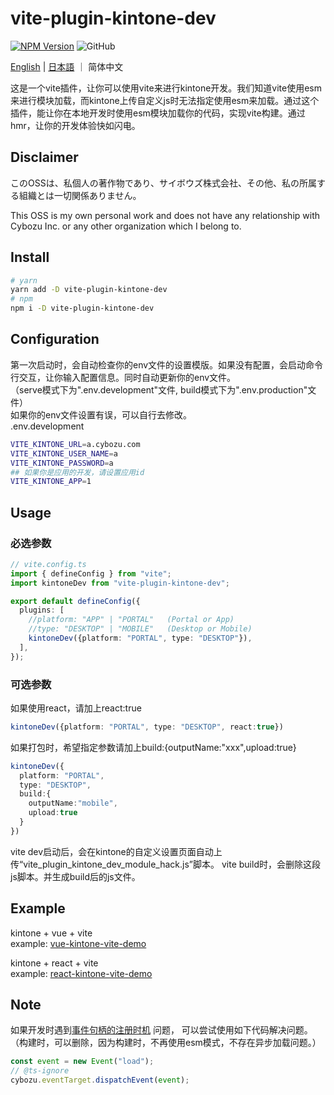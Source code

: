 # vite-plugin-kintone-dev

[![NPM Version](https://img.shields.io/npm/dt/vite-plugin-kintone-dev)](https://www.npmjs.com/package/vite-plugin-kintone-dev)
![GitHub](https://img.shields.io/github/license/GuSanle/vite-plugin-kintone-dev)

[English](https://github.com/GuSanle/vite-plugin-kintone-dev/blob/main/README.md) | [日本語](https://github.com/GuSanle/vite-plugin-kintone-dev/blob/main/README.ja.md) ｜ 简体中文


这是一个vite插件，让你可以使用vite来进行kintone开发。我们知道vite使用esm来进行模块加载，而kintone上传自定义js时无法指定使用esm来加载。通过这个插件，能让你在本地开发时使用esm模块加载你的代码，实现vite构建。通过hmr，让你的开发体验快如闪电。

## Disclaimer

このOSSは、私個人の著作物であり、サイボウズ株式会社、その他、私の所属する組織とは一切関係ありません。
 
This OSS is my own personal work and does not have any relationship with Cybozu Inc. or any other organization which I belong to.

## Install

```sh
# yarn
yarn add -D vite-plugin-kintone-dev
# npm
npm i -D vite-plugin-kintone-dev
```

## Configuration
第一次启动时，会自动检查你的env文件的设置模版。如果没有配置，会启动命令行交互，让你输入配置信息。同时自动更新你的env文件。   
（serve模式下为".env.development"文件, build模式下为".env.production"文件）  
如果你的env文件设置有误，可以自行去修改。   
.env.development
```sh
VITE_KINTONE_URL=a.cybozu.com
VITE_KINTONE_USER_NAME=a
VITE_KINTONE_PASSWORD=a
## 如果你是应用的开发，请设置应用id
VITE_KINTONE_APP=1
```

## Usage

### 必选参数
```ts
// vite.config.ts
import { defineConfig } from "vite";
import kintoneDev from "vite-plugin-kintone-dev";

export default defineConfig({
  plugins: [
    //platform: "APP" | "PORTAL"   (Portal or App)
    //type: "DESKTOP" | "MOBILE"   (Desktop or Mobile)
    kintoneDev({platform: "PORTAL", type: "DESKTOP"}),
  ],
});
```

### 可选参数
如果使用react，请加上react:true
```ts
kintoneDev({platform: "PORTAL", type: "DESKTOP", react:true})
```
如果打包时，希望指定参数请加上build:{outputName:"xxx",upload:true}
```ts
kintoneDev({
  platform: "PORTAL",
  type: "DESKTOP",
  build:{
    outputName:"mobile",
    upload:true
  }
})
```

vite dev启动后，会在kintone的自定义设置页面自动上传“vite_plugin_kintone_dev_module_hack.js”脚本。
vite build时，会删除这段js脚本。并生成build后的js文件。


## Example
kintone + vue + vite   
example: [vue-kintone-vite-demo](https://github.com/GuSanle/vite-plugin-kintone-dev/tree/main/example/vue-kintone-vite-demo)

kintone + react + vite   
example: [react-kintone-vite-demo](https://github.com/GuSanle/vite-plugin-kintone-dev/tree/main/example/react-kintone-vite-demo)

## Note
如果开发时遇到[事件句柄的注册时机](https://cybozudev.kf5.com/hc/kb/article/1434396) 问题，
可以尝试使用如下代码解决问题。（构建时，可以删除，因为构建时，不再使用esm模式，不存在异步加载问题。）
```ts
const event = new Event("load");
// @ts-ignore
cybozu.eventTarget.dispatchEvent(event);
```









